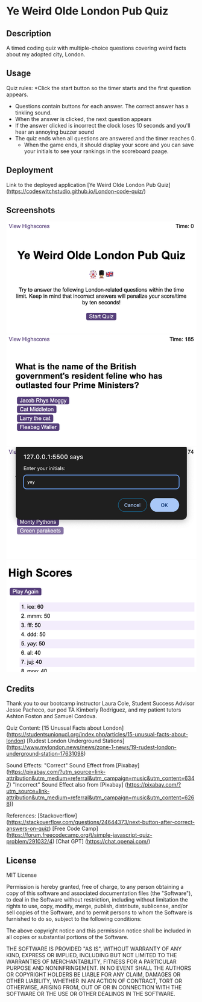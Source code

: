# Ye Weird Olde London Pub Quiz

## Description
A timed coding quiz with multiple-choice questions covering weird facts about my adopted city, London.

## Usage
Quiz rules:
*Click the start button so the timer starts and the first question appears.
  * Questions contain buttons for each answer. The correct answer has a tinkling sound.
  * When the answer is clicked, the next question appears
  * If the answer clicked is incorrect the clock loses 10 seconds and you'll hear an annoying buzzer sound 
* The quiz ends when all questions are answered and the timer reaches 0.
  * When the game ends, it should display your score and you can save your initials to see your rankings in the scoreboard paage.
  

## Deployment
Link to the deployed application 
[Ye Weird Olde London Pub Quiz] (https://codeswitchstudio.github.io/London-code-quiz/)

## Screenshots

![Landing page](./assets/img/Screenshot01.png)
![Question choices](./assets/img/Screenshot02.png)
![End](./assets/img/Screenshot03.png)
![High Scores page](./assets/img/Screenshot04.png)


## Credits

Thank you to our bootcamp instructor Laura Cole, Student Success Advisor Jesse Pacheco, our pod TA Kimberly Rodriguez, and my patient tutors Ashton Foston and Samuel Cordova.

Quiz Content:
[15 Unusual Facts about London] (https://studentsunionucl.org/index.php/articles/15-unusual-facts-about-london)
[Rudest London Underground Stations] (https://www.mylondon.news/news/zone-1-news/19-rudest-london-underground-station-17631098)

Sound Effects: 
"Correct" Sound Effect from [Pixabay] (https://pixabay.com/?utm_source=link-attribution&utm_medium=referral&utm_campaign=music&utm_content=6347)
"Incorrect" Sound Effect also from [Pixabay] (https://pixabay.com/?utm_source=link-attribution&utm_medium=referral&utm_campaign=music&utm_content=6268))

References:
[Stackoverflow] (https://stackoverflow.com/questions/24644373/next-button-after-correct-answers-on-quiz)
[Free Code Camp] (https://forum.freecodecamp.org/t/simple-javascript-quiz-problem/291032/4)
[Chat GPT] (https://chat.openai.com/)

## License
MIT License

Permission is hereby granted, free of charge, to any person obtaining a copy
of this software and associated documentation files (the "Software"), to deal
in the Software without restriction, including without limitation the rights
to use, copy, modify, merge, publish, distribute, sublicense, and/or sell
copies of the Software, and to permit persons to whom the Software is
furnished to do so, subject to the following conditions:

The above copyright notice and this permission notice shall be included in all
copies or substantial portions of the Software.

THE SOFTWARE IS PROVIDED "AS IS", WITHOUT WARRANTY OF ANY KIND, EXPRESS OR
IMPLIED, INCLUDING BUT NOT LIMITED TO THE WARRANTIES OF MERCHANTABILITY,
FITNESS FOR A PARTICULAR PURPOSE AND NONINFRINGEMENT. IN NO EVENT SHALL THE
AUTHORS OR COPYRIGHT HOLDERS BE LIABLE FOR ANY CLAIM, DAMAGES OR OTHER
LIABILITY, WHETHER IN AN ACTION OF CONTRACT, TORT OR OTHERWISE, ARISING FROM,
OUT OF OR IN CONNECTION WITH THE SOFTWARE OR THE USE OR OTHER DEALINGS IN THE
SOFTWARE.
